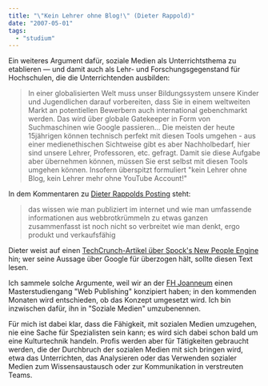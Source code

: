 ```yaml
---
title: "\"Kein Lehrer ohne Blog!\" (Dieter Rappold)"
date: "2007-05-01"
tags: 
  - "studium"
---
```


Ein weiteres Argument dafür, soziale Medien als Unterrichtsthema zu etablieren — und damit auch als Lehr- und Forschungsgegenstand für Hochschulen, die die Unterrichtenden ausbilden:

> In einer globalisierten Welt muss unser Bildungssystem unsere Kinder und Jugendlichen darauf vorbereiten, dass Sie in einem weltweiten Markt an potentiellen Bewerbern auch international gebenchmarkt werden. Das wird über globale Gatekeeper in Form von Suchmaschinen wie Google passieren... Die meisten der heute 15jährigen können technisch perfekt mit diesen Tools umgehen - aus einer medienethischen Sichtweise gibt es aber Nachholbedarf, hier sind unsere Lehrer, Professoren, etc. gefragt. Damit sie diese Aufgabe aber übernehmen können, müssen Sie erst selbst mit diesen Tools umgehen können. Insofern überspitzt formuliert "kein Lehrer ohne Blog, kein Lehrer mehr ohne YouTube Account!"

In dem Kommentaren zu [Dieter Rappolds Posting](http://www.sierralog.com/stories/3647280/) steht:

> das wissen wie man publiziert im internet und wie man umfassende informationen aus webbrotkrümmeln zu etwas ganzen zusammenfasst ist noch nicht so verbreitet wie man denkt, ergo produkt und verkaufsfähig

Dieter weist auf einen [TechCrunch-Artikel über Spock's New People Engine](http://www.techcrunch.com/2007/04/11/exclusive-screenshots-spocks-new-people-engine/ "Spock's People Search Engine") hin; wer seine Aussage über Google für überzogen hält, sollte diesen Text lesen.

Ich sammele solche Argumente, weil wir an der [FH Joanneum](http://www.fh-joanneum.at) einen Masterstudiengang "Web Publishing" konzipiert haben; in den kommenden Monaten wird entschieden, ob das Konzept umgesetzt wird. Ich bin inzwischen dafür, ihn in "Soziale Medien" umzubenennen.

Für mich ist dabei klar, dass die Fähigkeit, mit sozialen Medien umzugehen, nie eine Sache für Spezialisten sein kann; es wird sich dabei schon bald um eine Kulturtechnik handeln. Profis werden aber für Tätigkeiten gebraucht werden, die der Durchbruch der sozialen Medien mit sich bringen wird, etwa das Unterrichten, das Analysieren oder das Verwenden sozialer Medien zum Wissensaustausch oder zur Kommunikation in verstreuten Teams.
